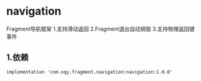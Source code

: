 # navigation
Fragment导航框架
1.支持滑动返回
2.Fragment退出自动销毁
3.支持物理返回键事件

## 1.依赖

`implementation 'com.xqy.fragment.navigation:navigation:1.0.0'`




